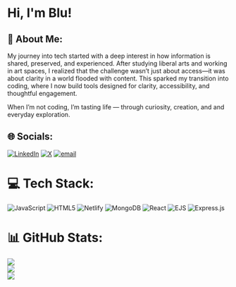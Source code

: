 # Hi, I'm Blu! 

## 💫 About Me:
My journey into tech started with a deep interest in how information is shared, preserved, and experienced. After studying liberal arts and working in art spaces, I realized that the challenge wasn’t just about access—it was about clarity in a world flooded with content. This sparked my transition into coding, where I now build tools designed for clarity, accessibility, and thoughtful engagement.

When I’m not coding, I’m tasting life — through curiosity, creation, and and everyday exploration.

## 🌐 Socials:
[![LinkedIn](https://img.shields.io/badge/LinkedIn-%230077B5.svg?logo=linkedin&logoColor=white)](https://linkedin.com/in/slandieprinston) [![X](https://img.shields.io/badge/X-black.svg?logo=X&logoColor=white)](https://x.com/siilkcode) [![email](https://img.shields.io/badge/Email-D14836?logo=gmail&logoColor=white)](mailto:slandieps@gmail.com) 

# 💻 Tech Stack:
![JavaScript](https://img.shields.io/badge/javascript-%23323330.svg?style=for-the-badge&logo=javascript&logoColor=%23F7DF1E) ![HTML5](https://img.shields.io/badge/html5-%23E34F26.svg?style=for-the-badge&logo=html5&logoColor=white) ![Netlify](https://img.shields.io/badge/netlify-%23000000.svg?style=for-the-badge&logo=netlify&logoColor=#00C7B7) ![MongoDB](https://img.shields.io/badge/MongoDB-%234ea94b.svg?style=for-the-badge&logo=mongodb&logoColor=white) ![React](https://img.shields.io/badge/react-%2320232a.svg?style=for-the-badge&logo=react&logoColor=%2361DAFB) ![EJS](https://img.shields.io/badge/ejs-%23B4CA65.svg?style=for-the-badge&logo=ejs&logoColor=black) ![Express.js](https://img.shields.io/badge/express.js-%23404d59.svg?style=for-the-badge&logo=express&logoColor=%2361DAFB) 

# 📊 GitHub Stats:
![](https://github-readme-stats.vercel.app/api?username=slandieps&theme=shadow_green&hide_border=false&include_all_commits=false&count_private=true)<br/>
![](https://nirzak-streak-stats.vercel.app/?user=slandieps&theme=shadow_green&hide_border=false)<br/>
![](https://github-readme-stats.vercel.app/api/top-langs/?username=slandieps&theme=shadow_green&hide_border=false&include_all_commits=false&count_private=true&layout=compact)

